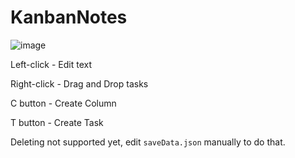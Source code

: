 # KanbanNotes

![image](https://user-images.githubusercontent.com/39344794/236540183-7893b7b6-dcf6-47ad-9380-14ed29426cad.png)

Left-click - Edit text

Right-click - Drag and Drop tasks

C button - Create Column

T button - Create Task

Deleting not supported yet, edit `saveData.json` manually to do that.
